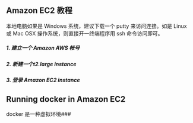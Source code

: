 ## Amazon EC2 教程

本地电脑如果是 Windows 系统，建议下载一个 putty 来访问连接。如是 Linux 或 Mac OSX 操作系统，则直接开一终端程序用 ssh 命令访问即可。

##### 1. 建立一个 Amazon AWS 帐号


##### 2. 新建一个t2.large instance


##### 3. 登录 Amazon EC2 instance





## Running docker in Amazon EC2

docker 是一种虚拟环境###

